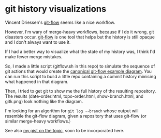 # git history visualizations

Vincent Driessen's [git-flow](https://github.com/nvie/gitflow) seems like a nice workflow.

However, I'm wary of merge-heavy workflows, because if I do it wrong, git disasters occur. [git-flow](https://github.com/nvie/gitflow) is one tool that helps but the history is still opaque and I don't always want to use it.

If I had a better way to visualize what the state of my history was, I think I'd make fewer merge mistakes.

So, I made a little script (gitflow.sh in this repo) to simulate the sequence of git actions that would create the [canonical git-flow example diagram](http://nvie.com/posts/a-successful-git-branching-model/). You can run this script to build a little repo containing a commit history mimicing what happened in that diagram.

Then, I tried to get git to show me the full history of the resulting repository. The results (date-order.html, topo-order.html, show-branch.html, and gitk.png) look nothing like the diagram.

I'm looking for an algorithm for `git log --branch` whose output will resemble the git-flow diagram, given a repository that uses git-flow (or similar merge-heavy workflows.)

See also [my gist on the topic](https://gist.github.com/datagrok/4221767), soon to be incorporated here.
